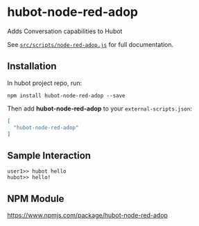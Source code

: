 # hubot-node-red-adop

Adds Conversation capabilities to Hubot

See [`src/scripts/node-red-adop.js`](src/scripts/node-red-adop.js) for full documentation.

## Installation

In hubot project repo, run:

`npm install hubot-node-red-adop --save`

Then add **hubot-node-red-adop** to your `external-scripts.json`:

```json
[
  "hubot-node-red-adop"
]
```

## Sample Interaction

```
user1>> hubot hello
hubot>> hello!
```

## NPM Module

https://www.npmjs.com/package/hubot-node-red-adop
